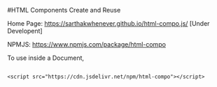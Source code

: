 #HTML Components Create and Reuse

Home Page:
https://sarthakwhenever.github.io/html-compo.js/
[Under Developent]

NPMJS:
https://www.npmjs.com/package/html-compo


To use inside a Document,

```

<script src="https://cdn.jsdelivr.net/npm/html-compo"></script>

```


